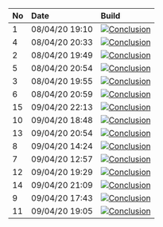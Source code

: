 | No | Date           | Build                                                                                                                                                                             |
| :- | :------------- | :-------------------------------------------------------------------------------------------------------------------------------------------------------------------------------- |
| 1  | 08/04/20 19:10 | [![Conclusion](https://img.shields.io/badge/build-pass-brightgreen)](https://github.com/e2e-boilerplate/wd-commonjs-webdriver-manager-cucumber-chai-expect/actions/runs/73967561) |
| 4  | 08/04/20 20:33 | [![Conclusion](https://img.shields.io/badge/build-pass-brightgreen)](https://github.com/e2e-boilerplate/wd-commonjs-webdriver-manager-cucumber-chai-expect/actions/runs/74016126) |
| 2  | 08/04/20 19:49 | [![Conclusion](https://img.shields.io/badge/build-pass-brightgreen)](https://github.com/e2e-boilerplate/wd-commonjs-webdriver-manager-cucumber-chai-expect/actions/runs/73981939) |
| 5  | 08/04/20 20:54 | [![Conclusion](https://img.shields.io/badge/build-fail-red)](https://github.com/e2e-boilerplate/wd-commonjs-webdriver-manager-cucumber-chai-expect/actions/runs/74020865)         |
| 3  | 08/04/20 19:55 | [![Conclusion](https://img.shields.io/badge/build-pass-brightgreen)](https://github.com/e2e-boilerplate/wd-commonjs-webdriver-manager-cucumber-chai-expect/actions/runs/73984389) |
| 6  | 08/04/20 20:59 | [![Conclusion](https://img.shields.io/badge/build-pass-brightgreen)](https://github.com/e2e-boilerplate/wd-commonjs-webdriver-manager-cucumber-chai-expect/actions/runs/74022017) |
| 15 | 09/04/20 22:13 | [![Conclusion](https://img.shields.io/badge/build-pass-brightgreen)](https://github.com/e2e-boilerplate/wd-commonjs-webdriver-manager-cucumber-chai-expect/actions/runs/74916965) |
| 10 | 09/04/20 18:48 | [![Conclusion](https://img.shields.io/badge/build-pass-brightgreen)](https://github.com/e2e-boilerplate/wd-commonjs-webdriver-manager-cucumber-chai-expect/actions/runs/74807880) |
| 13 | 09/04/20 20:54 | [![Conclusion](https://img.shields.io/badge/build-pass-brightgreen)](https://github.com/e2e-boilerplate/wd-commonjs-webdriver-manager-cucumber-chai-expect/actions/runs/74871308) |
| 8  | 09/04/20 14:24 | [![Conclusion](https://img.shields.io/badge/build-pass-brightgreen)](https://github.com/e2e-boilerplate/wd-commonjs-webdriver-manager-cucumber-chai-expect/actions/runs/74649921) |
| 7  | 09/04/20 12:57 | [![Conclusion](https://img.shields.io/badge/build-pass-brightgreen)](https://github.com/e2e-boilerplate/wd-commonjs-webdriver-manager-cucumber-chai-expect/actions/runs/74588506) |
| 12 | 09/04/20 19:29 | [![Conclusion](https://img.shields.io/badge/build-pass-brightgreen)](https://github.com/e2e-boilerplate/wd-commonjs-webdriver-manager-cucumber-chai-expect/actions/runs/74830521) |
| 14 | 09/04/20 21:09 | [![Conclusion](https://img.shields.io/badge/build-fail-red)](https://github.com/e2e-boilerplate/wd-commonjs-webdriver-manager-cucumber-chai-expect/actions/runs/74890401)         |
| 9  | 09/04/20 17:43 | [![Conclusion](https://img.shields.io/badge/build-pass-brightgreen)](https://github.com/e2e-boilerplate/wd-commonjs-webdriver-manager-cucumber-chai-expect/actions/runs/74772874) |
| 11 | 09/04/20 19:05 | [![Conclusion](https://img.shields.io/badge/build-pass-brightgreen)](https://github.com/e2e-boilerplate/wd-commonjs-webdriver-manager-cucumber-chai-expect/actions/runs/74813787) |